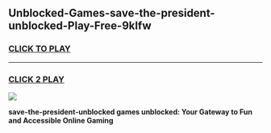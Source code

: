 
## Unblocked-Games-save-the-president-unblocked-Play-Free-9klfw
<h3>
<a href="https://premium76.site?title=save-the-president-unblocked&ref=12A">CLICK TO PLAY</a></h3>
<hr>

<h3>
<a href="https://premium76.site?title=save-the-president-unblocked&ref=12A">CLICK 2 PLAY</a>
  
</h3>

<a href="https://premium76.site?title=save-the-president-unblocked&ref=12A"><img src="https://clearcache.store/games.png"></a>


**save-the-president-unblocked games unblocked: Your Gateway to Fun and Accessible Online Gaming**
